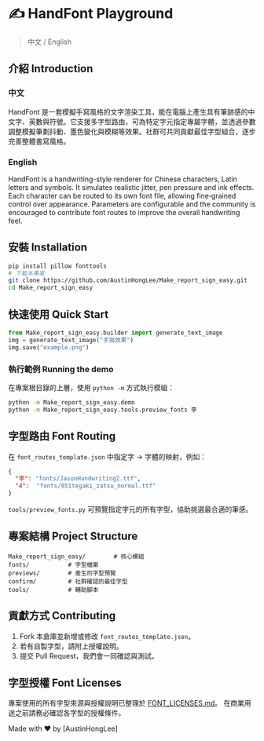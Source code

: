# ✍️ HandFont Playground

> 中文 / English

## 介紹 Introduction

### 中文
HandFont 是一套模擬手寫風格的文字渲染工具，能在電腦上產生具有筆跡感的中文字、英數與符號。它支援多字型路由，可為特定字元指定專屬字體，並透過參數調整模擬筆劃抖動、墨色變化與模糊等效果。社群可共同貢獻最佳字型組合，逐步完善整體書寫風格。

### English
HandFont is a handwriting-style renderer for Chinese characters, Latin letters and symbols. It simulates realistic jitter, pen pressure and ink effects. Each character can be routed to its own font file, allowing fine‑grained control over appearance. Parameters are configurable and the community is encouraged to contribute font routes to improve the overall handwriting feel.

## 安裝 Installation
```bash
pip install pillow fonttools
# 下載本專案
git clone https://github.com/AustinHongLee/Make_report_sign_easy.git
cd Make_report_sign_easy
```

## 快速使用 Quick Start
```python
from Make_report_sign_easy.builder import generate_text_image
img = generate_text_image("手寫效果")
img.save("example.png")
```

### 執行範例 Running the demo
在專案根目錄的上層，使用 `python -m` 方式執行模組：

```bash
python -m Make_report_sign_easy.demo
python -m Make_report_sign_easy.tools.preview_fonts 李
```

## 字型路由 Font Routing
在 `font_routes_template.json` 中指定字 → 字體的映射，例如：
```json
{
  "李": "fonts/JasonHandwriting2.ttf",
  "4":  "fonts/851tegaki_zatsu_normal.ttf"
}
```
`tools/preview_fonts.py` 可預覽指定字元的所有字型，協助挑選最合適的筆感。

## 專案結構 Project Structure
```
Make_report_sign_easy/        # 核心模組
fonts/           # 字型檔案
previews/        # 產生的字型預覽
confirm/         # 社群確認的最佳字型
tools/           # 輔助腳本
```

## 貢獻方式 Contributing
1. Fork 本倉庫並新增或修改 `font_routes_template.json`。
2. 若有自製字型，請附上授權說明。
3. 提交 Pull Request，我們會一同確認與測試。

## 字型授權 Font Licenses
專案使用的所有字型來源與授權說明已整理於 [FONT_LICENSES.md](FONT_LICENSES.md)。
在商業用途之前請務必確認各字型的授權條件。

Made with ❤️ by [AustinHongLee]
